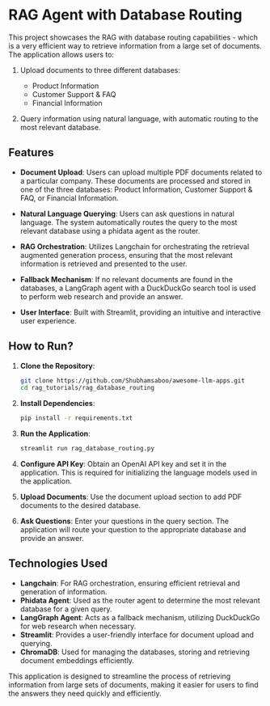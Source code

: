 # RAG Agent with Database Routing

This project showcases the RAG with database routing capabilities - which is a very efficient way to retrieve information from a large set of documents. The application allows users to:

1. Upload documents to three different databases:
   - Product Information
   - Customer Support & FAQ
   - Financial Information

2. Query information using natural language, with automatic routing to the most relevant database.

## Features

- **Document Upload**: Users can upload multiple PDF documents related to a particular company. These documents are processed and stored in one of the three databases: Product Information, Customer Support & FAQ, or Financial Information.
  
- **Natural Language Querying**: Users can ask questions in natural language. The system automatically routes the query to the most relevant database using a phidata agent as the router.

- **RAG Orchestration**: Utilizes Langchain for orchestrating the retrieval augmented generation process, ensuring that the most relevant information is retrieved and presented to the user.

- **Fallback Mechanism**: If no relevant documents are found in the databases, a LangGraph agent with a DuckDuckGo search tool is used to perform web research and provide an answer.

- **User Interface**: Built with Streamlit, providing an intuitive and interactive user experience.

## How to Run?

1. **Clone the Repository**:
   ```bash
   git clone https://github.com/Shubhamsaboo/awesome-llm-apps.git
   cd rag_tutorials/rag_database_routing
   ```

2. **Install Dependencies**:
   ```bash
   pip install -r requirements.txt
   ```

3. **Run the Application**:
   ```bash
   streamlit run rag_database_routing.py
   ```

4. **Configure API Key**: Obtain an OpenAI API key and set it in the application. This is required for initializing the language models used in the application.

5. **Upload Documents**: Use the document upload section to add PDF documents to the desired database.

6. **Ask Questions**: Enter your questions in the query section. The application will route your question to the appropriate database and provide an answer.

## Technologies Used

- **Langchain**: For RAG orchestration, ensuring efficient retrieval and generation of information.
- **Phidata Agent**: Used as the router agent to determine the most relevant database for a given query.
- **LangGraph Agent**: Acts as a fallback mechanism, utilizing DuckDuckGo for web research when necessary.
- **Streamlit**: Provides a user-friendly interface for document upload and querying.
- **ChromaDB**: Used for managing the databases, storing and retrieving document embeddings efficiently.

This application is designed to streamline the process of retrieving information from large sets of documents, making it easier for users to find the answers they need quickly and efficiently.
